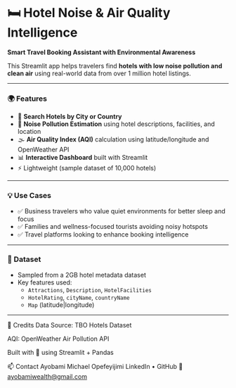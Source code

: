 # 🛏️ Hotel Noise & Air Quality Intelligence

**Smart Travel Booking Assistant with Environmental Awareness**

This Streamlit app helps travelers find **hotels with low noise pollution and clean air** using real-world data from over 1 million hotel listings.

---

### 🌍 Features

- 🔎 **Search Hotels by City or Country**
- 🧠 **Noise Pollution Estimation** using hotel descriptions, facilities, and location
- 🌫️ **Air Quality Index (AQI)** calculation using latitude/longitude and OpenWeather API
- 📊 **Interactive Dashboard** built with Streamlit
- ⚡ Lightweight (sample dataset of 10,000 hotels)

---

### 💡 Use Cases

- ✅ Business travelers who value quiet environments for better sleep and focus
- ✅ Families and wellness-focused tourists avoiding noisy hotspots
- ✅ Travel platforms looking to enhance booking intelligence

---

### 🧪 Dataset

- Sampled from a 2GB hotel metadata dataset
- Key features used:
  - `Attractions`, `Description`, `HotelFacilities`
  - `HotelRating`, `cityName`, `countryName`
  - `Map` (latitude|longitude)

---


🤝 Credits
Data Source: TBO Hotels Dataset

AQI: OpenWeather Air Pollution API

Built with 💚 using Streamlit + Pandas


📫 Contact
Ayobami Michael Opefeyijimi
LinkedIn • GitHub
📧 ayobamiwealth@gmail.com
